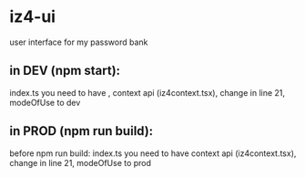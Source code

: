 # iz4-ui

user interface for my password bank

## in DEV (npm start):

index.ts you need to have <BrowserRouter>, 
context api (iz4context.tsx), change in line 21, modeOfUse to dev

## in PROD (npm run build):

before npm run build: index.ts you need to have <BrowserRouter basename="/iz4">
context api (iz4context.tsx), change in line 21, modeOfUse to prod

